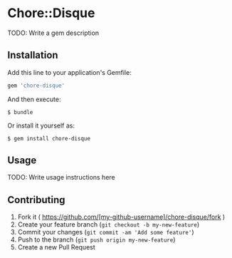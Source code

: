 # Chore::Disque

TODO: Write a gem description

## Installation

Add this line to your application's Gemfile:

```ruby
gem 'chore-disque'
```

And then execute:

    $ bundle

Or install it yourself as:

    $ gem install chore-disque

## Usage

TODO: Write usage instructions here

## Contributing

1. Fork it ( https://github.com/[my-github-username]/chore-disque/fork )
2. Create your feature branch (`git checkout -b my-new-feature`)
3. Commit your changes (`git commit -am 'Add some feature'`)
4. Push to the branch (`git push origin my-new-feature`)
5. Create a new Pull Request
